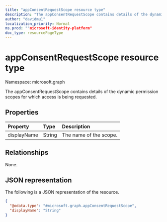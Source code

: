 ```yaml
---
title: "appConsentRequestScope resource type"
description: "The appConsentRequestScope contains details of the dynamic permission scopes for which access is being requested."
author: "davidmu1"
localization_priority: Normal
ms.prod: ""microsoft-identity-platform"
doc_type: resourcePageType
---
```


# appConsentRequestScope resource type

Namespace: microsoft.graph

The appConsentRequestScope contains details of the dynamic permission scopes for which access is being requested.

## Properties

| Property | Type | Description |
|:---|:---|:---|
| displayName | String | The name of the scope. |

## Relationships

None.

## JSON representation

The following is a JSON representation of the resource.
<!-- {
  "blockType": "resource",
  "@odata.type": "microsoft.graph.appConsentRequestScope"
}
-->
``` json
{
  "@odata.type": "#microsoft.graph.appConsentRequestScope",
  "displayName": "String"
}
```